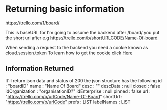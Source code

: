 
# Returning basic information

https://trello.com/1/board/

This is baseURL for I'm going to assume the backend
after /board/ you put the short url after 
e.g
https://trello.com/b/shortURLCODE/Name-Of-board

When sending a request to the backend you need a cookie known as cloud.session.token
To learn how to get the cookie click <a href=/>Here</a>

<h2>Information Returned</h2>

It'll return json data and status of 200 the json structure has the following
id : "boardID"
name : "Name Of Board"
desc : ""
descData : null
closed : false
idOrganization : "organisationID?"
idEnterprise : null
pinned : false
url : "https://trello.com/b/urlCode/Name-Of-Board"
shortUrl : "https://trello.com/b/urlCode"
prefs : LIST
labelNames : LIST


